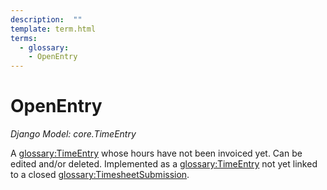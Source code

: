 ```yaml
---
description:  ""
template: term.html
terms:
  - glossary:
    - OpenEntry
---
```


# OpenEntry

_Django Model: core.TimeEntry_

A <glossary:TimeEntry> whose hours have not been invoiced yet. Can be edited and/or deleted. Implemented as a <glossary:TimeEntry> not yet linked to a closed <glossary:TimesheetSubmission>.
